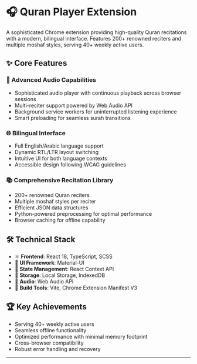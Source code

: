 # 🎧 Quran Player Extension

A sophisticated Chrome extension providing high-quality Quran recitations with a modern, bilingual interface. Features 200+ renowned reciters and multiple moshaf styles, serving 40+ weekly active users.

## ✨ Core Features

### 🎵 Advanced Audio Capabilities
- Sophisticated audio player with continuous playback across browser sessions
- Multi-reciter support powered by Web Audio API
- Background service workers for uninterrupted listening experience
- Smart preloading for seamless surah transitions

### 🌐 Bilingual Interface
- Full English/Arabic language support
- Dynamic RTL/LTR layout switching
- Intuitive UI for both language contexts
- Accessible design following WCAG guidelines

### 📚 Comprehensive Recitation Library
- 200+ renowned Quran reciters
- Multiple moshaf styles per reciter
- Efficient JSON data structures
- Python-powered preprocessing for optimal performance
- Browser caching for offline capability

## 🛠️ Technical Stack

- ⚛️ **Frontend**: React 18, TypeScript, SCSS
- 🎨 **UI Framework**: Material-UI
- 🔄 **State Management**: React Context API
- 💾 **Storage**: Local Storage, IndexedDB
- 🎵 **Audio**: Web Audio API
- 🔧 **Build Tools**: Vite, Chrome Extension Manifest V3

## 🏆 Key Achievements

- Serving 40+ weekly active users
- Seamless offline functionality
- Optimized performance with minimal memory footprint
- Cross-browser compatibility
- Robust error handling and recovery

---